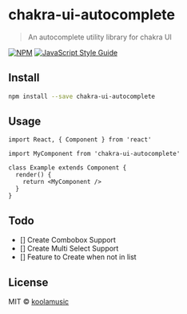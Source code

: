 # chakra-ui-autocomplete

> An autocomplete utility library for chakra UI

[![NPM](https://img.shields.io/npm/v/chakra-ui-autocomplete.svg)](https://www.npmjs.com/package/chakra-ui-autocomplete) [![JavaScript Style Guide](https://img.shields.io/badge/code_style-standard-brightgreen.svg)](https://standardjs.com)

## Install

```bash
npm install --save chakra-ui-autocomplete
```

## Usage

```tsx
import React, { Component } from 'react'

import MyComponent from 'chakra-ui-autocomplete'

class Example extends Component {
  render() {
    return <MyComponent />
  }
}
```

## Todo

- [] Create Combobox Support
- [] Create Multi Select Support
- [] Feature to Create when not in list

## License

MIT © [koolamusic](https://github.com/koolamusic)
